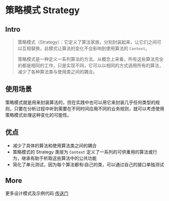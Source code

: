 # 策略模式 Strategy

## Intro

> 策略模式（Strategy）：它定义了算法家族，分别封装起来，让它们之间可以互相替换，此模式让算法的变化不会影响到使用算法的 `Context`。
>
> 策略模式是一种定义一系列算法的方法，从概念上来看，所有这些算法完全的都是相同的工作，只是实现不同，它可以以相同的方式调用所有的算法，减少了各种算法类与使用类之间的耦合。

## 使用场景

策略模式就是用来封装算法的，但在实践中也可以用它来封装几乎任何类型的规则，只要在分析过程中听到需要在不同时间应用不同的业务规则，就可以考虑使用策略模式处理这种变化的可能性。

## 优点

- 减少了具体的算法和使用算法类之间的耦合
- 策略模式的 Strategy 类层为 `Context` 定义了一系列的可供重用的算法或行为，继承有助于析取这些算法中的公共功能
- 简化了单元测试，因为每个算法都有i自己的类，可以通过自己的接口单独测试

## More

更多设计模式及示例代码 [传送门](https://github.com/WeihanLi/DesignPatterns)